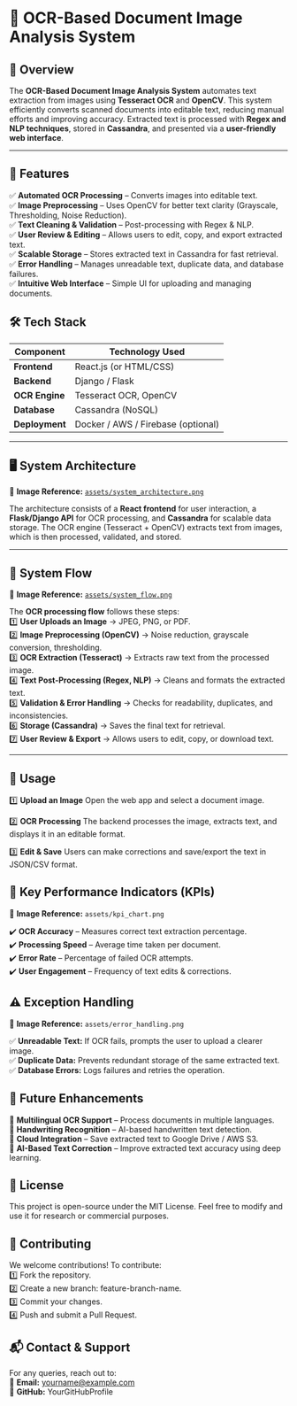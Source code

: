 # 📄 OCR-Based Document Image Analysis System  

## 🚀 Overview  
The **OCR-Based Document Image Analysis System** automates text extraction from images using **Tesseract OCR** and **OpenCV**. This system efficiently converts scanned documents into editable text, reducing manual efforts and improving accuracy. Extracted text is processed with **Regex and NLP techniques**, stored in **Cassandra**, and presented via a **user-friendly web interface**.

---

## 📌 Features  
✅ **Automated OCR Processing** – Converts images into editable text.  
✅ **Image Preprocessing** – Uses OpenCV for better text clarity (Grayscale, Thresholding, Noise Reduction).  
✅ **Text Cleaning & Validation** – Post-processing with Regex & NLP.  
✅ **User Review & Editing** – Allows users to edit, copy, and export extracted text.  
✅ **Scalable Storage** – Stores extracted text in Cassandra for fast retrieval.  
✅ **Error Handling** – Manages unreadable text, duplicate data, and database failures.  
✅ **Intuitive Web Interface** – Simple UI for uploading and managing documents. 

## 🛠️ Tech Stack  
| Component    | Technology Used |
|-------------|----------------|
| **Frontend** | React.js (or HTML/CSS) |
| **Backend**  | Django / Flask |
| **OCR Engine** | Tesseract OCR, OpenCV |
| **Database** | Cassandra (NoSQL) |
| **Deployment** | Docker / AWS / Firebase (optional) |

---

## 🖥️ System Architecture  
📌 **Image Reference:** [`assets/system_architecture.png`](./assets/system_architecture.png)  

The architecture consists of a **React frontend** for user interaction, a **Flask/Django API** for OCR processing, and **Cassandra** for scalable data storage. The OCR engine (Tesseract + OpenCV) extracts text from images, which is then processed, validated, and stored.

---

## 🔄 System Flow  
📌 **Image Reference:** [`assets/system_flow.png`](./assets/system_flow.png)  

The **OCR processing flow** follows these steps:  
1️⃣ **User Uploads an Image** → JPEG, PNG, or PDF.  
2️⃣ **Image Preprocessing (OpenCV)** → Noise reduction, grayscale conversion, thresholding.  
3️⃣ **OCR Extraction (Tesseract)** → Extracts raw text from the processed image.  
4️⃣ **Text Post-Processing (Regex, NLP)** → Cleans and formats the extracted text.  
5️⃣ **Validation & Error Handling** → Checks for readability, duplicates, and inconsistencies.  
6️⃣ **Storage (Cassandra)** → Saves the final text for retrieval.  
7️⃣ **User Review & Export** → Allows users to edit, copy, or download text.  

---

## 📌 Usage
1️⃣ **Upload an Image** Open the web app and select a document image.

2️⃣ **OCR Processing** The backend processes the image, extracts text, and displays it in an editable format.

3️⃣ **Edit & Save** Users can make corrections and save/export the text in JSON/CSV format.

## 🚀 Key Performance Indicators (KPIs)
📌 **Image Reference:** `assets/kpi_chart.png`

✔️ **OCR Accuracy** – Measures correct text extraction percentage.  
✔️ **Processing Speed** – Average time taken per document.  
✔️ **Error Rate** – Percentage of failed OCR attempts.  
✔️ **User Engagement** – Frequency of text edits & corrections.  

## ⚠️ Exception Handling
📌 **Image Reference:** `assets/error_handling.png`

✅ **Unreadable Text:** If OCR fails, prompts the user to upload a clearer image.  
✅ **Duplicate Data:** Prevents redundant storage of the same extracted text.  
✅ **Database Errors:** Logs failures and retries the operation.  

## 📌 Future Enhancements
🚀 **Multilingual OCR Support** – Process documents in multiple languages.  
🚀 **Handwriting Recognition** – AI-based handwritten text detection.  
🚀 **Cloud Integration** – Save extracted text to Google Drive / AWS S3.  
🚀 **AI-Based Text Correction** – Improve extracted text accuracy using deep learning.  

## 📜 License
This project is open-source under the MIT License. Feel free to modify and use it for research or commercial purposes.

## 🤝 Contributing
We welcome contributions! To contribute:  
1️⃣ Fork the repository.  
2️⃣ Create a new branch: feature-branch-name.  
3️⃣ Commit your changes.  
4️⃣ Push and submit a Pull Request.  

## 📬 Contact & Support
For any queries, reach out to:  
📧 **Email:** yourname@example.com  
🐙 **GitHub:** YourGitHubProfile
